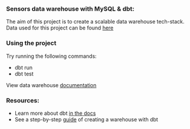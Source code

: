 ### Sensors data warehouse with MySQL & dbt:
The aim of this project is to create a scalable data warehouse tech-stack. 
Data used for this project can be found [here](https://anson.ucdavis.edu/~clarkf/)

### Using the  project

Try running the following commands:
- dbt run
- dbt test

View data warehouse [documentation](https://toyin-sensors.netlify.app/#!/overview)



### Resources:
- Learn more about dbt [in the docs](https://docs.getdbt.com/docs/introduction)
- See a step-by-step [guide](https://www.startdataengineering.com/post/dbt-data-build-tool-tutorial/) of creating a warehouse with dbt 
